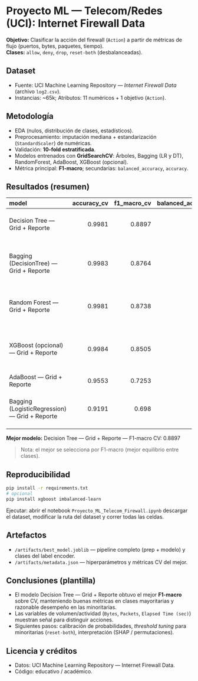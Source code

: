 # Proyecto ML — Telecom/Redes (UCI): Internet Firewall Data

**Objetivo:** Clasificar la acción del firewall (`Action`) a partir de métricas de flujo (puertos, bytes, paquetes, tiempo).  
**Clases:** `allow`, `deny`, `drop`, `reset-both` (desbalanceadas).

## Dataset
- Fuente: UCI Machine Learning Repository — *Internet Firewall Data* (archivo `log2.csv`).
- Instancias: ~65k; Atributos: 11 numéricos + 1 objetivo (`Action`).

## Metodología
- EDA (nulos, distribución de clases, estadísticos).
- Preprocesamiento: imputación mediana + estandarización (`StandardScaler`) de numéricas.
- Validación: **10-fold estratificada**.
- Modelos entrenados con **GridSearchCV**: Árboles, Bagging (LR y DT), RandomForest, AdaBoost, XGBoost (opcional).
- Métrica principal: **F1-macro**; secundarias: `balanced_accuracy`, `accuracy`.

## Resultados (resumen)
| model                                         |   accuracy_cv |   f1_macro_cv |   balanced_accuracy_cv | best_params                                                                                                                                                                     |
|:----------------------------------------------|--------------:|--------------:|-----------------------:|:--------------------------------------------------------------------------------------------------------------------------------------------------------------------------------|
| Decision Tree — Grid + Reporte                |        0.9981 |        0.8897 |                 0.8668 | {'clf__criterion': 'gini', 'clf__max_depth': None, 'clf__min_samples_leaf': 1, 'clf__min_samples_split': 2}                                                                     |
| Bagging (DecisionTree) — Grid + Reporte       |        0.9983 |        0.8764 |                 0.8479 | {'clf__bootstrap': True, 'clf__estimator__max_depth': None, 'clf__estimator__min_samples_leaf': 1, 'clf__max_features': 1.0, 'clf__max_samples': 1.0, 'clf__n_estimators': 200} |
| Random Forest — Grid + Reporte                |        0.9981 |        0.8738 |                 0.8485 | {'clf__max_depth': None, 'clf__max_features': 0.6, 'clf__min_samples_leaf': 1, 'clf__min_samples_split': 10, 'clf__n_estimators': 500}                                          |
| XGBoost (opcional) — Grid + Reporte           |        0.9984 |        0.8505 |                 0.8356 | {'clf__colsample_bytree': 1.0, 'clf__learning_rate': 0.2, 'clf__max_depth': 8, 'clf__min_child_weight': 1, 'clf__reg_lambda': 2.0, 'clf__subsample': 1.0}                       |
| AdaBoost — Grid + Reporte                     |        0.9553 |        0.7253 |                 0.8853 | {'clf__learning_rate': 0.2, 'clf__n_estimators': 200}                                                                                                                           |
| Bagging (LogisticRegression) — Grid + Reporte |        0.9191 |        0.698  |                 0.8019 | {'clf__bootstrap': True, 'clf__estimator__C': 1.0, 'clf__max_features': 0.8, 'clf__max_samples': 1.0, 'clf__n_estimators': 10}                                                  |

**Mejor modelo:** Decision Tree — Grid + Reporte — F1-macro CV: 0.8897

> Nota: el mejor se selecciona por F1-macro (mejor equilibrio entre clases).

## Reproducibilidad
```bash
pip install -r requirements.txt
# opcional
pip install xgboost imbalanced-learn
```
Ejecutar: abrir el notebook `Proyecto_ML_Telecom_Firewall.ipynb` descargar el dataset, modificar la ruta del dataset y correr todas las celdas.

## Artefactos
- `/artifacts/best_model.joblib` — pipeline completo (prep + modelo) y clases del label encoder.
- `/artifacts/metadata.json` — hiperparámetros y métricas CV del mejor.

## Conclusiones (plantilla)
- El modelo Decision Tree — Grid + Reporte obtuvo el mejor **F1-macro** sobre CV, manteniendo buenas métricas en clases mayoritarias y razonable desempeño en las minoritarias.
- Las variables de volumen/actividad (`Bytes`, `Packets`, `Elapsed Time (sec)`) muestran señal para distinguir acciones.
- Siguientes pasos: calibración de probabilidades, *threshold tuning* para minoritarias (`reset-both`), interpretación (SHAP / permutaciones).

## Licencia y créditos
- Datos: UCI Machine Learning Repository — Internet Firewall Data.
- Código: educativo / académico.
